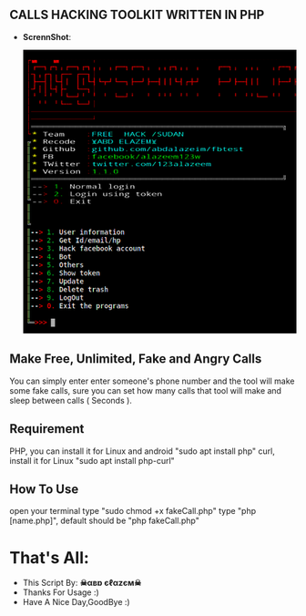 ## CALLS HACKING TOOLKIT WRITTEN IN PHP

- **ScrennShot**:

     ![ScrennShot](https://github.com/abdalazeim/fbtest/blob/master/rrr-04-27_17-37-57.png)


## Make Free, Unlimited, Fake and Angry Calls
You can simply enter enter someone's phone number and the tool will make some fake calls, sure you can set how many calls that tool will make and sleep between calls ( Seconds ).

## Requirement
PHP, you can install it for Linux and android "sudo apt install php"
curl, install it for Linux "sudo apt install php-curl"
## How To Use
open your terminal
type "sudo chmod +x fakeCall.php"
type "php [name.php]", default should be "php fakeCall.php"
# That's All:
 - This Script By:  **☠αвɒ єℓαzєм☠**
 - Thanks For Usage :)
 - Have A Nice Day,GoodBye :)

